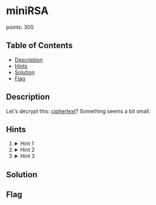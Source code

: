 # miniRSA
points: 300

## Table of Contents
  * [Description](#description)
  * [Hints](#hints)
  * [Solution](#solution)
  * [Flag](#flag)

## Description
Let's decrypt this: [ciphertext](files/ciphertext)? Something seems a bit small.

## Hints
1. <details> <summary>Hint 1</summary> RSA [tutorial](https://en.wikipedia.org/wiki/RSA_(cryptosystem)) </details>

2. <details><summary>Hint 2</summary>How could having too small an e affect the security of this 2048 bit key?</details>

3. <details><summary>Hint 3</summary>Make sure you don't lose precision, the numbers are pretty big (besides the e value)</details>

## Solution

## Flag